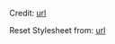 Credit: 
[url](https://youtu.be/Ovl3IxTwS18?si=_hWu17Dutkzi4rvV)

Reset Stylesheet from:
[url](https://css-tricks.com/an-interview-with-elad-shechter-on-the-new-css-reset/#top-of-site)
